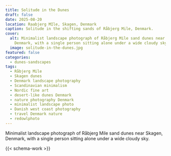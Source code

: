 ```yaml
---
title: Solitude in the Dunes
draft: false
date: 2025-08-20
location: Raabjerg MIle, Skagen, Denmark
caption: Solitude in the shifting sands of Råbjerg Mile, Denmark.
cover:
  alt: Minimalist landscape photograph of Råbjerg Mile sand dunes near Skagen,
    Denmark, with a single person sitting alone under a wide cloudy sky.
  image: solitude-in-the-dunes.jpg
featured: false
categories:
  - dunes-sandscapes
tags:
  - Råbjerg Mile
  - Skagen dunes
  - Denmark landscape photography
  - Scandinavian minimalism
  - Nordic fine art
  - desert-like dunes Denmark
  - nature photography Denmark
  - minimalist landscape photo
  - Danish west coast photography
  - travel Denmark nature
  - redowlphoto
---
```


Minimalist landscape photograph of Råbjerg Mile sand dunes near Skagen,
    Denmark, with a single person sitting alone under a wide cloudy sky.

<!--more-->

{{< schema-work >}}
